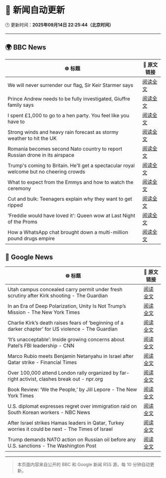 # 🧠 新闻自动更新

🕒 更新时间：**2025年09月14日 22:25:44（北京时间）**

---

## 🌍 BBC News

| 🌐 标题 | 🔗 原文链接 |
|--------|-------------|
| We will never surrender our flag, Sir Keir Starmer says | [阅读全文](https://www.bbc.com/news/articles/c3vz91x5ynzo?at_medium=RSS&at_campaign=rss) |
| Prince Andrew needs to be fully investigated, Giuffre family says | [阅读全文](https://www.bbc.com/news/articles/cx2nynd3deno?at_medium=RSS&at_campaign=rss) |
| I spent £1,000 to go to a hen party. You feel like you have to | [阅读全文](https://www.bbc.com/news/articles/c930pyzygqxo?at_medium=RSS&at_campaign=rss) |
| Strong winds and heavy rain forecast as stormy weather to hit the UK | [阅读全文](https://www.bbc.com/weather/articles/c5ykrp2436eo?at_medium=RSS&at_campaign=rss) |
| Romania becomes second Nato country to report Russian drone in its airspace | [阅读全文](https://www.bbc.com/news/articles/c80g7g5rmlno?at_medium=RSS&at_campaign=rss) |
| Trump's coming to Britain. He'll get a spectacular royal welcome but no cheering crowds | [阅读全文](https://www.bbc.com/news/articles/cq5jgdvnll4o?at_medium=RSS&at_campaign=rss) |
| What to expect from the Emmys and how to watch the ceremony | [阅读全文](https://www.bbc.com/news/articles/c1mxlm42l9vo?at_medium=RSS&at_campaign=rss) |
| Cut and bulk: Teenagers explain why they want to get ripped | [阅读全文](https://www.bbc.com/news/articles/cvg964v18l6o?at_medium=RSS&at_campaign=rss) |
| 'Freddie would have loved it': Queen wow at Last Night of the Proms | [阅读全文](https://www.bbc.com/news/articles/cwyn7lq1q1ro?at_medium=RSS&at_campaign=rss) |
| How a WhatsApp chat brought down a multi-million pound drugs empire | [阅读全文](https://www.bbc.com/news/articles/ckg4ej4l225o?at_medium=RSS&at_campaign=rss) |

## 📰 Google News

| 🌐 标题 | 🔗 原文链接 |
|--------|-------------|
| Utah campus concealed carry permit under fresh scrutiny after Kirk shooting - The Guardian | [阅读全文](https://news.google.com/rss/articles/CBMiigFBVV95cUxPUDR6RHhZdWlQRndZVjBmOGJTbzhXbkFremhZeUNCeEI4NDdhSnlnZXN3VHRRaU9saWxoQ3lfOTdmX0FTMjA5dWU5YlpPRzZmRnNhM3k1ckFhenZEUVdlOXNIVDYzWHlmOWEwTndzRnU4UTJyMDVOMkEybXBhSnpvaWRaVEpNSmJIZ3c?oc=5) |
| In an Era of Deep Polarization, Unity Is Not Trump’s Mission - The New York Times | [阅读全文](https://news.google.com/rss/articles/CBMiiAFBVV95cUxQR3lWWFA5cE0xMU5qRG1tZTRCVmo1X05XbUNJWHRlRVY0YWJOZWxnWmFkeGY4ZEh4WkVNcEJwRGxrU1JWaFNJV0ZuVU1vYUZfMGtVeHZEMFB1MUp6dHhPVV9FWnl1X0l5aVFHcXpUUWV2ZnNUMmNkZWxjQXIzdW1TUkhvZndtUnlm?oc=5) |
| Charlie Kirk’s death raises fears of ‘beginning of a darker chapter’ for US violence - The Guardian | [阅读全文](https://news.google.com/rss/articles/CBMihAFBVV95cUxPa0E4b1lpcGFLdW1PNmp5c2JhTEpMTWdoMm5wSEJwVWNoV1ZDM0V3d29jUXIzVmlQMXV4M0ozc2RwQllnN2JEcjBfbERuOEJhR0YyaGZHa0tDSVlCbkQ3RnFtM3AxLTBpbVpxWTFBZ2hVX0xRWHBWV3RwLUc5M0FhU1B1dlQ?oc=5) |
| ‘It’s unacceptable’: Inside growing concerns about Patel’s FBI leadership - CNN | [阅读全文](https://news.google.com/rss/articles/CBMif0FVX3lxTFBLWnpyQlM1QXpQOHF1Y1hLcTJicnV3S2w1RG1IdWMxekRscVhBZ0ZXOTlUay1RUnBILUxuVTB5YkJyay01OG9WVlFMSnBQUV9yRzgzZGtjTmctWUJyNHhuSzZWMGp6TE5wRHpocXpwSmMxVV9Wd2NwQjVyWkZ0UVk?oc=5) |
| Marco Rubio meets Benjamin Netanyahu in Israel after Qatar strike - Financial Times | [阅读全文](https://news.google.com/rss/articles/CBMicEFVX3lxTE1nNmcwRzE0SzYyWEZpWklTS0cwdGlWaHhmNmlKUE9YNEFPOFRyX3NEdGdRbkJWbDVwdFh0a1UwYXcwYXplVS16SURfb3cyS0hXeWZWQkQ5Qko3bW9yX0RqVFFHWGxmRUtvaHZpNnFKQVI?oc=5) |
| Over 100,000 attend London rally organized by far-right activist, clashes break out - npr.org | [阅读全文](https://news.google.com/rss/articles/CBMihAFBVV95cUxQNWF2TTVBVU43QkpiOXJJVXF3aGd5UzBaVmdnZWpfM0k2MXBOR1ZGRjY5M2dzclBnTTkwSmVITEprWV9wdlRheDBUQUlYNWxkbDVzRXdpMWIta2JYQlZXb05yd0VKT0pXT1lidEx0WTNSZVhxNzZsRG1MYy1idFl3Vy1SMEo?oc=5) |
| Book Review: ‘We the People,’ by Jill Lepore - The New York Times | [阅读全文](https://news.google.com/rss/articles/CBMihAFBVV95cUxPdmcwTFVESlJTc0M1N2tobmVzd0tsdlZDd2RqMUxEWEVXVEpLWG8wVjhZY0x3Y1N2OVpwY2FMbVdHLWhsU29GeF9rdkFKeFhYenRfWlowY25FR2V5dV9MS1RGanhhTEtQb1RNSl9lUW8zR1RiclRaeWJYZDdVQW40UElRdXM?oc=5) |
| U.S. diplomat expresses regret over immigration raid on South Korean workers - NBC News | [阅读全文](https://news.google.com/rss/articles/CBMitgFBVV95cUxPVnA5LXBlSG1mMExveDdQVURmQW1YZE85UjgxX3BoQ0w0UDMxNlYyTThtOW1ENlAzcGxIdnBtZHMyWVBCUTFOMTlNclpUbW9TeE9GMEFXNFNDMjNyR2pfeGhHXzBxbjdzZkxyNWlOS2xDeGRKWVFZYlpRT21rTUFPd2tUREdhUzR3ZF8yWmwyVnA1Y29Gazk0T1h6X1YxckRNcFNlVHV1S0VJTXhxZUlheElMUVE3Z9IBVkFVX3lxTE5NUDBHZm1HSmUwV3RXTEU1em9TTGZNNDEwYzVqQ29hY1dqUlBFMlZnMkwtZUM1ZTdvdFZEMnJxM2d3OTAwNnB4WnJtUXFqTDluUUdsYWJB?oc=5) |
| After Israel strikes Hamas leaders in Qatar, Turkey worries it could be next - The Times of Israel | [阅读全文](https://news.google.com/rss/articles/CBMiqgFBVV95cUxOOEp0N2tCMHIxbGpXOHhKWE9PYW94bVZ3MTE5a2RSeHVSRi1ZM1NvZG15R0hfLXpCeGVFdC1TTXNuaGwwMWJRaldvUUhmeExBRzBvUUEzNWg5T3NxM2o5blEyaUx4bEZoMEYxQkJRLVdFM0JPcWJfTURiWVcwLWE4TUU2Wlc0TThVLUY2QmtLVG1DZTlJNTRodFZRYV9ELUJCellsMUNfbllsd9IBrwFBVV95cUxPdkdqd3loMTlTVXk5RllpSDhuN1dvV1NTT0VIMWR4aDFBcHdGRFFNd1JKTUhTLXdBSzRkT05yMkdoX3o0eFJMWUxUVkhZSWdYYXk1d0hLVld6SGVQbUN5UDR2ZjAzR2VyZHBLNFk1Qkc2Ukt4MXJ2a3A1UWNjQ1AxRlVZbHMzSFpOX1BBa29SSnRtTlk5cDh4RDNveUk4eVRnTk1VX0RFMVY2amhiWDFv?oc=5) |
| Trump demands NATO action on Russian oil before any U.S. sanctions - The Washington Post | [阅读全文](https://news.google.com/rss/articles/CBMihwFBVV95cUxPMEZ0WGxYaVZHSWNUdG5ocXRDZHNWTDBsSXhmbXRueWlZSFBPaHZ3NkE2a1ZIRUxZRVcyVUVWclpndHdZcU9fVWNrY2Q3WHJMajU0emxiOFp1RWY0TnFrREJXaGp1MTJhQWk0YjJuQWp5WWl6c3pLMWJIb3c3a0oyblRUb1Jhakk?oc=5) |

---
> 本页面内容来自公开的 BBC 和 Google 新闻 RSS 源，每 10 分钟自动更新。
